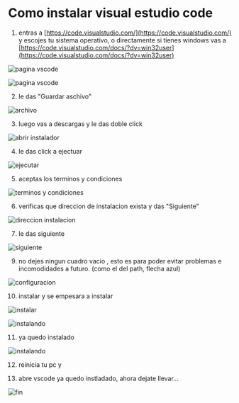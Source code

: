 # Como instalar  visual estudio code

1. entras a [https://code.visualstudio.com/](https://code.visualstudio.com/) y escojes tu sistema operativo, o directamente si tienes windows vas a [https://code.visualstudio.com/docs/?dv=win32user](https://code.visualstudio.com/docs/?dv=win32user) 

![pagina vscode](https://raw.githubusercontent.com/semillero-competiva-EAFIT/docs/main/misc/img/vscode/1.PNG)


![pagina vscode](https://raw.githubusercontent.com/semillero-competiva-EAFIT/docs/main/misc/img/vscode/2.PNG)

2. le das "Guardar aschivo"

![archivo](https://raw.githubusercontent.com/semillero-competiva-EAFIT/docs/main/misc/img/vscode/3.PNG)

3. luego vas a descargas y le das doble click 

![abrir instalador](https://raw.githubusercontent.com/semillero-competiva-EAFIT/docs/main/misc/img/vscode/4.PNG)

4. le das click a ejectuar

![ejecutar](https://raw.githubusercontent.com/semillero-competiva-EAFIT/docs/main/misc/img/vscode/5.PNG)

5. aceptas los terminos y condiciones

![terminos y condiciones](https://raw.githubusercontent.com/semillero-competiva-EAFIT/docs/main/misc/img/vscode/6.PNG)

6. verificas que direccion de instalacion exista y das "Siguiente"

![direccion instalacion](https://raw.githubusercontent.com/semillero-competiva-EAFIT/docs/main/misc/img/vscode/7.PNG)

7. le das siguiente

![siguiente](https://raw.githubusercontent.com/semillero-competiva-EAFIT/docs/main/misc/img/vscode/8.PNG)

9. no dejes ningun cuadro vacio , esto es para poder evitar problemas e incomodidades a futuro. (como el del path, flecha azul)

![configuracion](https://raw.githubusercontent.com/semillero-competiva-EAFIT/docs/main/misc/img/vscode/9.PNG)

10. instalar y se empesara a instalar

![instalar](https://raw.githubusercontent.com/semillero-competiva-EAFIT/docs/main/misc/img/vscode/10.PNG)


![instalando](https://raw.githubusercontent.com/semillero-competiva-EAFIT/docs/main/misc/img/vscode/11.PNG)

11. ya quedo instalado 

![instalando](https://raw.githubusercontent.com/semillero-competiva-EAFIT/docs/main/misc/img/vscode/12.PNG)

12. reinicia tu pc y 

13. abre vscode ya quedo instladado, ahora dejate llevar...

![fin](https://raw.githubusercontent.com/semillero-competiva-EAFIT/docs/main/misc/img/vscode/13.PNG)